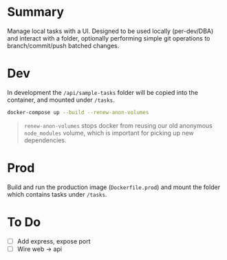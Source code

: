 # Summary

Manage local tasks with a UI.  Designed to be used locally (per-dev/DBA) and interact with a folder, optionally performing simple git operations to branch/commit/push batched changes.

# Dev

In development the `/api/sample-tasks` folder will be copied into the container, and mounted under `/tasks`.

```bash
docker-compose up --build --renew-anon-volumes
```

> `renew-anon-volumes` stops docker from reusing our old anonymous `node_modules` volume, which is important for picking up new dependencies.

# Prod

Build and run the production image (`Dockerfile.prod`) and mount the folder which contains tasks under `/tasks`.

# To Do

- [ ] Add express, expose port
- [ ] Wire web -> api
